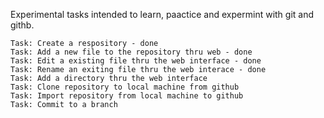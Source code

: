 Experimental tasks intended to learn, paactice and expermint with git and githb.

    Task: Create a respository - done
    Task: Add a new file to the repository thru web - done
    Task: Edit a existing file thru the web interface - done
    Task: Rename an exiting file thru the web interace - done
    Task: Add a directory thru the web interface
    Task: Clone repository to local machine from github
    Task: Import repository from local machine to github
    Task: Commit to a branch


